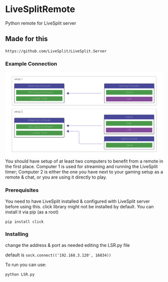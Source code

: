 # LiveSplitRemote
Python remote for LiveSplit server

## Made for this
```
https://github.com/LiveSplit/LiveSplit.Server
```

### Example Connection

![connection example](example-pictures/Connection-example.svg "Connection")
You should have setup of at least two computers to benefit from a remote in the first place.
Computer 1 is used for streaming and running the LiveSplit timer;
Computer 2 is either the one you have next to your gaming setup as a remote & chat, or you are using it directly to play.

### Prerequisites
You need to have LiveSplit installed & configured with LiveSplit server before using this.
click library might not be installed by default.
You can install it via pip (as a root)
```
pip install click
```

### Installing
change the address & port as needed editing the LSR.py file

default is ```sock.connect(('192.168.3.120', 16834))```

To run you can use:
```
python LSR.py
```
